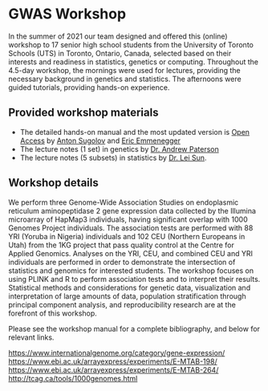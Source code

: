 # GWAS Workshop

In the summer of 2021 our team designed and offered this (online) workshop to 17 senior high school students from the University of Toronto Schools (UTS) in Toronto, Ontario, Canada, selected based on their interests and readiness in statistics, genetics or computing.
Throughout the 4.5-day workshop, the mornings were used for lectures, providing the necessary background in genetics and statistics. The afternoons were guided tutorials, providing hands-on experience.

## Provided workshop materials
- The detailed hands-on manual and the most updated version is [Open Access](https://github.com/sugolov/GWAS-Workshop) by [Anton Sugolov](https://ca.linkedin.com/in/anton-sugolov?trk=public_profile_browsemap)  and [Eric Emmenegger](https://ca.linkedin.com/in/eric-e-62a57b155?trk=people-guest_people_search-card)
- The lecture notes (1 set) in genetics by [Dr. Andrew Paterson](https://www.sickkids.ca/en/staff/p/andrew-paterson/)
- The lecture notes (5 subsets) in statistics by [Dr. Lei Sun](https://utstat.toronto.edu/sun/).

## Workshop details

We perform three Genome-Wide Association Studies on endoplasmic reticulum aminopeptidase 2 gene expression data collected by the 
Illumina microarray of HapMap3 individuals, having significant overlap with 1000 Genomes Project individuals. The association tests are performed with 
88 YRI (Yoruba in Nigeria) individuals and 102 CEU (Northern Europeans in Utah) from the 1KG project that pass quality control at the Centre 
for Applied Genomics. Analyses on the YRI, CEU, and combined CEU and YRI individuals are performed in order to demonstrate the intersection 
of statistics and genomics for interested students. The workshop focuses on using PLINK and R to perform association tests and to 
interpret their results. Statistical methods and considerations for genetic data, visualization and interpretation of large amounts of data, 
population stratification through principal component analysis, and reproducibility research are at the forefront of this workshop.

Please see the workshop manual for a complete bibliography, and below for relevant links.

https://www.internationalgenome.org/category/gene-expression/
https://www.ebi.ac.uk/arrayexpress/experiments/E-MTAB-198/
https://www.ebi.ac.uk/arrayexpress/experiments/E-MTAB-264/
http://tcag.ca/tools/1000genomes.html
